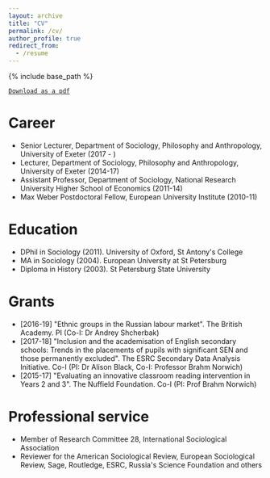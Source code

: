 ```yaml
---
layout: archive
title: "CV"
permalink: /cv/
author_profile: true
redirect_from:
  - /resume
---
```


{% include base_path %}

[`Download as a pdf`](../filespubs/CV_Bessudnov.pdf)

Career
======
* Senior Lecturer, Department of Sociology, Philosophy and Anthropology, University of Exeter (2017 - )
* Lecturer, Department of Sociology, Philosophy and Anthropology, University of Exeter (2014-17)
* Assistant Professor, Department of Sociology, National Research University Higher School of Economics (2011-14)
* Max Weber Postdoctoral Fellow, European University Institute (2010-11)

Education
======
* DPhil in Sociology (2011). University of Oxford, St Antony's College
* MA in Sociology (2004). European University at St Petersburg
* Diploma in History (2003). St Petersburg State University
  
Grants
======
* [2016-19] "Ethnic groups in the Russian labour market". The British Academy. PI (Co-I: Dr Andrey Shcherbak)
* [2017-18] "Inclusion and the academisation of English secondary schools: Trends in the placements of pupils with significant SEN and those permanently excluded". The ESRC Secondary Data Analysis Initiative. Co-I (PI: Dr Alison Black, Co-I: Professor Brahm Norwich)
* [2015-17] "Evaluating an innovative classroom reading intervention in Years 2 and 3". The Nuffield Foundation. Co-I (PI: Prof Brahm Norwich)

Professional service
======
* Member of Research Committee 28, International Sociological Association
* Reviewer for the American Sociological Review, European Sociological Review, Sage, Routledge, ESRC, Russia's Science Foundation and others  
